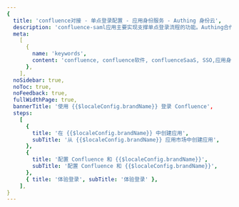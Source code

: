 ```yaml
---
{
  title: 'confluence对接 - 单点登录配置 - 应用身份服务 - Authing 身份云',
  description: 'confluence-saml应用主要实现支撑单点登录流程的功能。Authing合作网络提供 confluence对接，单点登录，SSO，实现应用的快捷登录、免密登录，提升员工办公体验、增强用户体验，增强企业数字化服务水平。',
  meta:
    [
      {
        name: 'keywords',
        content: 'confluence, confluence软件, confluenceSaaS, SSO,应用身份服务,单点登录配置,Authing身份云',
      },
    ],
  noSidebar: true,
  noToc: true,
  noFeedback: true,
  fullWidthPage: true,
  bannerTitle: '使用 {{$localeConfig.brandName}} 登录 Confluence',
  steps:
    [
      {
        title: '在 {{$localeConfig.brandName}} 中创建应用',
        subTitle: '从 {{$localeConfig.brandName}} 应用市场中创建应用',
      },
      {
        title: '配置 Confluence 和 {{$localeConfig.brandName}}',
        subTitle: '配置 Confluence 和 {{$localeConfig.brandName}}',
      },
      { title: '体验登录', subTitle: '体验登录' },
    ],
}
---
```


<IntegrationDetail/>
